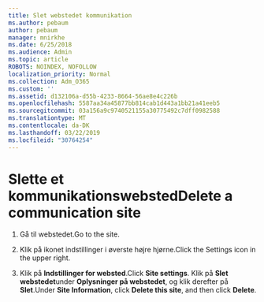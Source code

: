 ```yaml
---
title: Slet webstedet kommunikation
ms.author: pebaum
author: pebaum
manager: mnirkhe
ms.date: 6/25/2018
ms.audience: Admin
ms.topic: article
ROBOTS: NOINDEX, NOFOLLOW
localization_priority: Normal
ms.collection: Adm_O365
ms.custom: ''
ms.assetid: d132106a-d55b-4233-8664-56ae8e4c226b
ms.openlocfilehash: 5587aa34a45877bb814cab1d443a1bb21a41eeb5
ms.sourcegitcommit: 03a156a9c9740521155a30775492c7dff0982588
ms.translationtype: MT
ms.contentlocale: da-DK
ms.lasthandoff: 03/22/2019
ms.locfileid: "30764254"
---
```

# <a name="delete-a-communication-site"></a><span data-ttu-id="b4e2e-102">Slette et kommunikationswebsted</span><span class="sxs-lookup"><span data-stu-id="b4e2e-102">Delete a communication site</span></span>

1. <span data-ttu-id="b4e2e-103">Gå til webstedet.</span><span class="sxs-lookup"><span data-stu-id="b4e2e-103">Go to the site.</span></span>
    
2. <span data-ttu-id="b4e2e-104">Klik på ikonet indstillinger i øverste højre hjørne.</span><span class="sxs-lookup"><span data-stu-id="b4e2e-104">Click the Settings icon in the upper right.</span></span>
    
3. <span data-ttu-id="b4e2e-105">Klik på **Indstillinger for websted**.</span><span class="sxs-lookup"><span data-stu-id="b4e2e-105">Click **Site settings**.</span></span> <span data-ttu-id="b4e2e-106">Klik på **Slet webstedet**under **Oplysninger på webstedet**, og klik derefter på **Slet**.</span><span class="sxs-lookup"><span data-stu-id="b4e2e-106">Under **Site Information**, click **Delete this site**, and then click **Delete**.</span></span>
    

